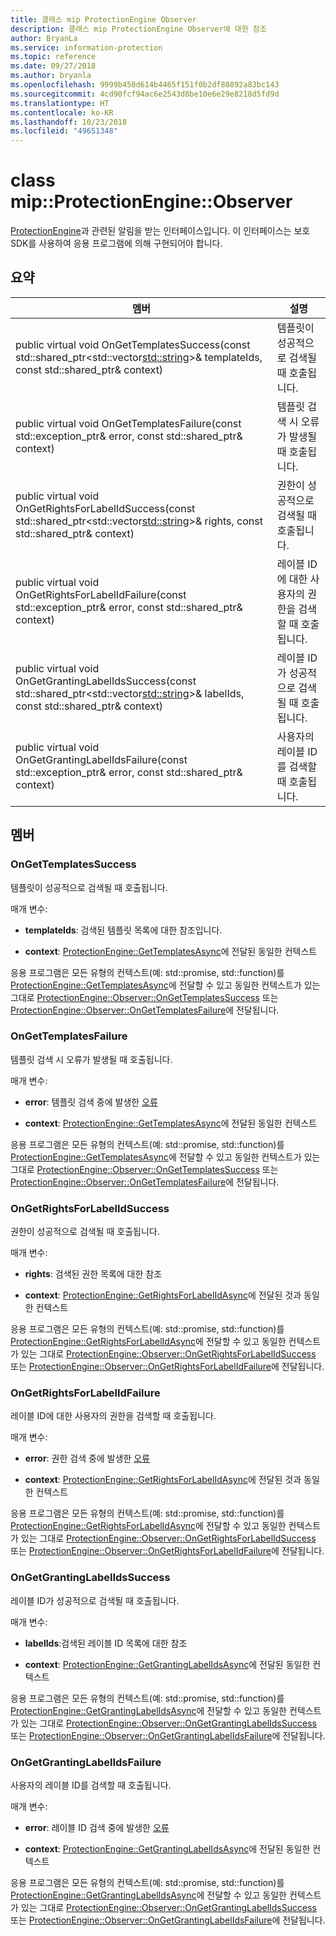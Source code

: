 ```yaml
---
title: 클래스 mip ProtectionEngine Observer
description: 클래스 mip ProtectionEngine Observer에 대한 참조
author: BryanLa
ms.service: information-protection
ms.topic: reference
ms.date: 09/27/2018
ms.author: bryanla
ms.openlocfilehash: 9999b450d614b4465f151f0b2df80892a83bc143
ms.sourcegitcommit: 4cd90fcf94ac6e2543d8be10e6e29e8218d5fd9d
ms.translationtype: HT
ms.contentlocale: ko-KR
ms.lasthandoff: 10/23/2018
ms.locfileid: "49651348"
---
```

# <a name="class-mipprotectionengineobserver"></a>class mip::ProtectionEngine::Observer 
[ProtectionEngine](class_mip_protectionengine.md)과 관련된 알림을 받는 인터페이스입니다.
이 인터페이스는 보호 SDK를 사용하여 응용 프로그램에 의해 구현되어야 합니다.
  
## <a name="summary"></a>요약
 멤버                        | 설명                                
--------------------------------|---------------------------------------------
public virtual void OnGetTemplatesSuccess(const std::shared_ptr<std::vector<std::string>>& templateIds, const std::shared_ptr<void>& context)  |  템플릿이 성공적으로 검색될 때 호출됩니다.
public virtual void OnGetTemplatesFailure(const std::exception_ptr& error, const std::shared_ptr<void>& context)  |  템플릿 검색 시 오류가 발생될 때 호출됩니다.
public virtual void OnGetRightsForLabelIdSuccess(const std::shared_ptr<std::vector<std::string>>& rights, const std::shared_ptr<void>& context)  |  권한이 성공적으로 검색될 때 호출됩니다.
public virtual void OnGetRightsForLabelIdFailure(const std::exception_ptr& error, const std::shared_ptr<void>& context)  |  레이블 ID에 대한 사용자의 권한을 검색할 때 호출됩니다.
public virtual void OnGetGrantingLabelIdsSuccess(const std::shared_ptr<std::vector<std::string>>& labelIds, const std::shared_ptr<void>& context)  |  레이블 ID가 성공적으로 검색될 때 호출됩니다.
public virtual void OnGetGrantingLabelIdsFailure(const std::exception_ptr& error, const std::shared_ptr<void>& context)  |  사용자의 레이블 ID를 검색할 때 호출됩니다.
  
## <a name="members"></a>멤버
  
### <a name="ongettemplatessuccess"></a>OnGetTemplatesSuccess
템플릿이 성공적으로 검색될 때 호출됩니다.

매개 변수:  
* **templateIds**: 검색된 템플릿 목록에 대한 참조입니다. 


* **context**: [ProtectionEngine::GetTemplatesAsync](class_mip_protectionengine.md#gettemplatesasync)에 전달된 동일한 컨텍스트


응용 프로그램은 모든 유형의 컨텍스트(예: std::promise, std::function)를 [ProtectionEngine::GetTemplatesAsync](class_mip_protectionengine.md#gettemplatesasync)에 전달할 수 있고 동일한 컨텍스트가 있는 그대로 [ProtectionEngine::Observer::OnGetTemplatesSuccess](class_mip_protectionengine_observer.md#ongettemplatessuccess) 또는 [ProtectionEngine::Observer::OnGetTemplatesFailure](class_mip_protectionengine_observer.md#ongettemplatesfailure)에 전달됩니다.
  
### <a name="ongettemplatesfailure"></a>OnGetTemplatesFailure
템플릿 검색 시 오류가 발생될 때 호출됩니다.

매개 변수:  
* **error**: 템플릿 검색 중에 발생한 [오류](class_mip_error.md) 


* **context**: [ProtectionEngine::GetTemplatesAsync](class_mip_protectionengine.md#gettemplatesasync)에 전달된 동일한 컨텍스트


응용 프로그램은 모든 유형의 컨텍스트(예: std::promise, std::function)를 [ProtectionEngine::GetTemplatesAsync](class_mip_protectionengine.md#gettemplatesasync)에 전달할 수 있고 동일한 컨텍스트가 있는 그대로 [ProtectionEngine::Observer::OnGetTemplatesSuccess](class_mip_protectionengine_observer.md#ongettemplatessuccess) 또는 [ProtectionEngine::Observer::OnGetTemplatesFailure](class_mip_protectionengine_observer.md#ongettemplatesfailure)에 전달됩니다.
  
### <a name="ongetrightsforlabelidsuccess"></a>OnGetRightsForLabelIdSuccess
권한이 성공적으로 검색될 때 호출됩니다.

매개 변수:  
* **rights**: 검색된 권한 목록에 대한 참조 


* **context**: [ProtectionEngine::GetRightsForLabelIdAsync](class_mip_protectionengine.md#getrightsforlabelidasync)에 전달된 것과 동일한 컨텍스트


응용 프로그램은 모든 유형의 컨텍스트(예: std::promise, std::function)를 [ProtectionEngine::GetRightsForLabelIdAsync](class_mip_protectionengine.md#getrightsforlabelidasync)에 전달할 수 있고 동일한 컨텍스트가 있는 그대로 [ProtectionEngine::Observer::OnGetRightsForLabelIdSuccess](class_mip_protectionengine_observer.md#ongetrightsforlabelidsuccess) 또는 [ProtectionEngine::Observer::OnGetRightsForLabelIdFailure](class_mip_protectionengine_observer.md#ongetrightsforlabelidfailure)에 전달됩니다.
  
### <a name="ongetrightsforlabelidfailure"></a>OnGetRightsForLabelIdFailure
레이블 ID에 대한 사용자의 권한을 검색할 때 호출됩니다.

매개 변수:  
* **error**: 권한 검색 중에 발생한 [오류](class_mip_error.md) 


* **context**: [ProtectionEngine::GetRightsForLabelIdAsync](class_mip_protectionengine.md#getrightsforlabelidasync)에 전달된 것과 동일한 컨텍스트


응용 프로그램은 모든 유형의 컨텍스트(예: std::promise, std::function)를 [ProtectionEngine::GetRightsForLabelIdAsync](class_mip_protectionengine.md#getrightsforlabelidasync)에 전달할 수 있고 동일한 컨텍스트가 있는 그대로 [ProtectionEngine::Observer::OnGetRightsForLabelIdSuccess](class_mip_protectionengine_observer.md#ongetrightsforlabelidsuccess) 또는 [ProtectionEngine::Observer::OnGetRightsForLabelIdFailure](class_mip_protectionengine_observer.md#ongetrightsforlabelidfailure)에 전달됩니다.
  
### <a name="ongetgrantinglabelidssuccess"></a>OnGetGrantingLabelIdsSuccess
레이블 ID가 성공적으로 검색될 때 호출됩니다.

매개 변수:  
* **labelIds**:검색된 레이블 ID 목록에 대한 참조 


* **context**: [ProtectionEngine::GetGrantingLabelIdsAsync](class_mip_protectionengine.md#getgrantinglabelidsasync)에 전달된 동일한 컨텍스트


응용 프로그램은 모든 유형의 컨텍스트(예: std::promise, std::function)를 [ProtectionEngine::GetGrantingLabelIdsAsync](class_mip_protectionengine.md#getgrantinglabelidsasync)에 전달할 수 있고 동일한 컨텍스트가 있는 그대로 [ProtectionEngine::Observer::OnGetGrantingLabelIdsSuccess](class_mip_protectionengine_observer.md#ongetgrantinglabelidssuccess) 또는 [ProtectionEngine::Observer::OnGetGrantingLabelIdsFailure](class_mip_protectionengine_observer.md#ongetgrantinglabelidsfailure)에 전달됩니다.
  
### <a name="ongetgrantinglabelidsfailure"></a>OnGetGrantingLabelIdsFailure
사용자의 레이블 ID를 검색할 때 호출됩니다.

매개 변수:  
* **error**: 레이블 ID 검색 중에 발생한 [오류](class_mip_error.md) 


* **context**: [ProtectionEngine::GetGrantingLabelIdsAsync](class_mip_protectionengine.md#getgrantinglabelidsasync)에 전달된 동일한 컨텍스트


응용 프로그램은 모든 유형의 컨텍스트(예: std::promise, std::function)를 [ProtectionEngine::GetGrantingLabelIdsAsync](class_mip_protectionengine.md#getgrantinglabelidsasync)에 전달할 수 있고 동일한 컨텍스트가 있는 그대로 [ProtectionEngine::Observer::OnGetGrantingLabelIdsSuccess](class_mip_protectionengine_observer.md#ongetgrantinglabelidssuccess) 또는 [ProtectionEngine::Observer::OnGetGrantingLabelIdsFailure](class_mip_protectionengine_observer.md#ongetgrantinglabelidsfailure)에 전달됩니다.
